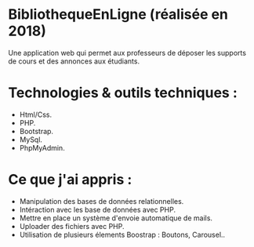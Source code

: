 # BibliothequeEnLigne (réalisée en 2018)
Une application web qui permet aux professeurs de déposer les supports de cours et des annonces aux étudiants.
# Technologies & outils techniques : 
+ Html/Css.  
+ PHP.   
+ Bootstrap.   
+ MySql.  
+ PhpMyAdmin.  
# Ce que j'ai appris :   
+ Manipulation des bases de données relationnelles.  
+ Intéraction avec les base de données avec PHP.  
+ Mettre en place un système d'envoie automatique de mails.   
+ Uploader des fichiers avec PHP.  
+ Utilisation de plusieurs élements Boostrap : Boutons, Carousel..  
